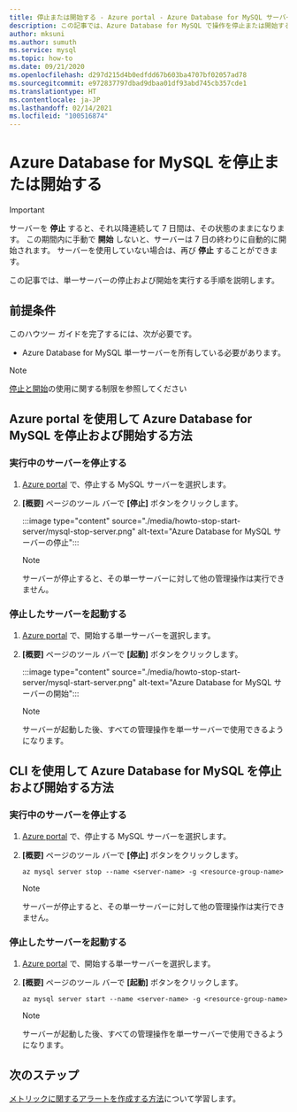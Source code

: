 ```yaml
---
title: 停止または開始する - Azure portal - Azure Database for MySQL サーバー
description: この記事では、Azure Database for MySQL で操作を停止または開始する方法について説明します。
author: mksuni
ms.author: sumuth
ms.service: mysql
ms.topic: how-to
ms.date: 09/21/2020
ms.openlocfilehash: d297d215d4b0edfdd67b603ba4707bf02057ad78
ms.sourcegitcommit: e972837797dbad9dbaa01df93abd745cb357cde1
ms.translationtype: HT
ms.contentlocale: ja-JP
ms.lasthandoff: 02/14/2021
ms.locfileid: "100516874"
---
```

# <a name="stopstart-an-azure-database-for-mysql"></a>Azure Database for MySQL を停止または開始する

> [!IMPORTANT]
>  サーバーを **停止** すると、それ以降連続して 7 日間は、その状態のままになります。 この期間内に手動で **開始** しないと、サーバーは 7 日の終わりに自動的に開始されます。 サーバーを使用していない場合は、再び **停止** することができます。

この記事では、単一サーバーの停止および開始を実行する手順を説明します。

## <a name="prerequisites"></a>前提条件

このハウツー ガイドを完了するには、次が必要です。

-   Azure Database for MySQL 単一サーバーを所有している必要があります。

> [!NOTE]
> [停止と開始](concepts-servers.md#limitations-of-stopstart-operation)の使用に関する制限を参照してください

## <a name="how-to-stopstart-the-azure-database-for-mysql-using-azure-portal"></a>Azure portal を使用して Azure Database for MySQL を停止および開始する方法

### <a name="stop-a-running-server"></a>実行中のサーバーを停止する

1.  [Azure portal](https://portal.azure.com/) で、停止する MySQL サーバーを選択します。

2.  **[概要]** ページのツール バーで **[停止]** ボタンをクリックします。

    :::image type="content" source="./media/howto-stop-start-server/mysql-stop-server.png" alt-text="Azure Database for MySQL サーバーの停止":::

    > [!NOTE]
    > サーバーが停止すると、その単一サーバーに対して他の管理操作は実行できません。

### <a name="start-a-stopped-server"></a>停止したサーバーを起動する

1.  [Azure portal](https://portal.azure.com/) で、開始する単一サーバーを選択します。

2.  **[概要]** ページのツール バーで **[起動]** ボタンをクリックします。

    :::image type="content" source="./media/howto-stop-start-server/mysql-start-server.png" alt-text="Azure Database for MySQL サーバーの開始":::

    > [!NOTE]
    > サーバーが起動した後、すべての管理操作を単一サーバーで使用できるようになります。

## <a name="how-to-stopstart-the-azure-database-for-mysql-using-cli"></a>CLI を使用して Azure Database for MySQL を停止および開始する方法

### <a name="stop-a-running-server"></a>実行中のサーバーを停止する

1.  [Azure portal](https://portal.azure.com/) で、停止する MySQL サーバーを選択します。

2.  **[概要]** ページのツール バーで **[停止]** ボタンをクリックします。

    ```azurecli-interactive
    az mysql server stop --name <server-name> -g <resource-group-name>
    ```
    > [!NOTE]
    > サーバーが停止すると、その単一サーバーに対して他の管理操作は実行できません。

### <a name="start-a-stopped-server"></a>停止したサーバーを起動する

1.  [Azure portal](https://portal.azure.com/) で、開始する単一サーバーを選択します。

2.  **[概要]** ページのツール バーで **[起動]** ボタンをクリックします。

    ```azurecli-interactive
    az mysql server start --name <server-name> -g <resource-group-name>
    ```
    > [!NOTE]
    > サーバーが起動した後、すべての管理操作を単一サーバーで使用できるようになります。

## <a name="next-steps"></a>次のステップ
[メトリックに関するアラートを作成する方法](howto-alert-on-metric.md)について学習します。
